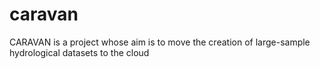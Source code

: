 # caravan
CARAVAN is a project whose aim is to move the creation of large-sample hydrological datasets to the cloud
